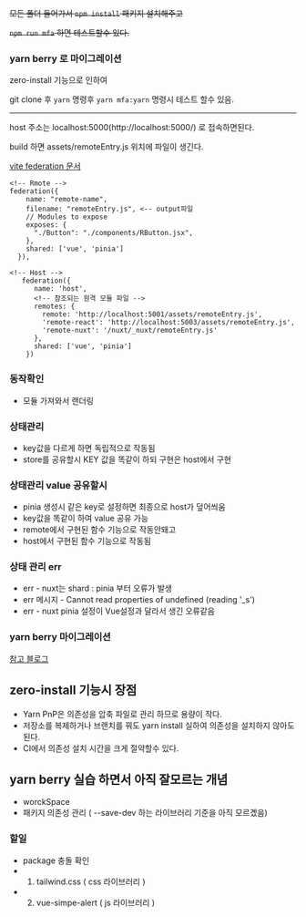<del>모든 폴더 들어가서 `npm install` 패키지 설치해주고</del>

<del>`npm run mfa` 하면 테스트할수 있다.</del>

### yarn berry 로 마이그레이션

zero-install 기능으로 인하여

git clone 후 `yarn` 명령후 `yarn mfa:yarn` 명령시 테스트 할수 있음.

---

host 주소는 localhost:5000(http://localhost:5000/) 로 접속하면된다.

build 하면 assets/remoteEntry.js 위치에 파일이 생긴다.

[vite federation 문서](https://github.com/originjs/vite-plugin-federation)

```
<!-- Rmote -->
federation({
    name: "remote-name",
    filename: "remoteEntry.js", <-- output파일
    // Modules to expose
    exposes: {
      "./Button": "./components/RButton.jsx",
    },
    shared: ['vue', 'pinia']
  }),

<!-- Host -->
   federation({
      name: 'host',
      <!-- 참조되는 원격 모듈 파일 -->
      remotes: {
        remote: 'http://localhost:5001/assets/remoteEntry.js',
        'remote-react': 'http://localhost:5003/assets/remoteEntry.js',
        'remote-nuxt': '/nuxt/_nuxt/remoteEntry.js'
      },
      shared: ['vue', 'pinia']
    })
```

### 동작확인

- 모듈 가져와서 랜더링

### 상태관리

- key값을 다르게 하면 독립적으로 작동됨
- store를 공유할시 KEY 값을 똑같이 하되 구현은 host에서 구현

### 상태관리 value 공유할시

- pinia 생성시 같은 key로 설정하면 최종으로 host가 덮어씌움
- key값을 똑같이 하여 value 공유 가능
- remote에서 구현된 함수 기능으로 작동안돼고
- host에서 구현된 함수 기능으로 작동됨

### 상태 관리 err

- err - nuxt는 shard : pinia 부터 오류가 발생
- err 메시지 - Cannot read properties of undefined (reading '\_s')
- err - nuxt pinia 설정이 Vue설정과 달라서 생긴 오류같음

### yarn berry 마이그레이션

[참고 블로그](https://kasterra.github.io/setting-yarn-berry)

## zero-install 기능시 장점

- Yarn PnP은 의존성을 압축 파일로 관리 하므로 용량이 작다.
- 저장소를 복제하거나 브랜치를 꿔도 yarn install 실하여 의존성을 설치하지 않아도 된다.
- CI에서 의존성 설치 시간을 크게 절약할수 있다.

## yarn berry 실습 하면서 아직 잘모르는 개념

- worckSpace
- 패키지 의존성 관리 ( --save-dev 하는 라이브러리 기준을 아직 모르곘음)

### 할일

- package 충돌 확인
- 1. tailwind.css ( css 라이브러리 )
- 2. vue-simpe-alert ( js 라이브러리 )
